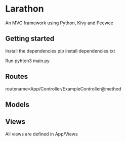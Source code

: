 # Larathon
An MVC framework using Python, Kivy and Peewee

## Getting started
Install the dependencies
  pip install dependencies.txt
  
Run
  pyhton3 main.py
  
## Routes
  routename=App/Controller/ExampleController@method
  
## Models

## Views
  All views are defined in App/Views
  
